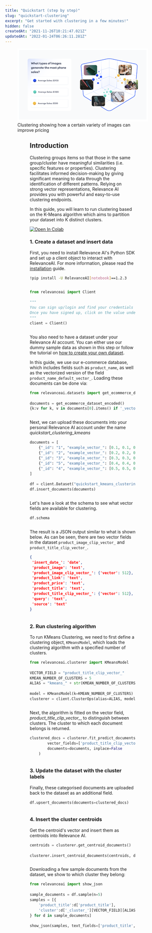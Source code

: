 ```yaml
---
title: "Quickstart (step by step)"
slug: "quickstart-clustering"
excerpt: "Get started with clustering in a few minutes!"
hidden: false
createdAt: "2021-11-26T10:21:47.021Z"
updatedAt: "2022-01-24T06:26:11.281Z"
---
```


<figure>
<img src="https://github.com/RelevanceAI/RelevanceAI-readme-docs/blob/v1.2.3/docs_template/CLUSTERING_FEATURES/_assets/RelevanceAI_clustering.png?raw=true"  width="450" alt="Clustering effect on pricing" />
<figcaption>Clustering showing how a certain variety of images can improve pricing</figcaption>
<figure>

## Introduction

Clustering groups items so that those in the same group/cluster have meaningful similarities (i.e. specific features or properties). Clustering facilitates informed decision-making by giving significant meaning to data through the identification of different patterns. Relying on strong vector representations, Relevance AI provides you with powerful and easy-to-use clustering endpoints.

In this guide, you will learn to run clustering based on the K-Means algorithm which aims to partition your dataset into K distinct clusters.

[![Open In Colab](https://colab.research.google.com/assets/colab-badge.svg)](https://colab.research.google.com/github/RelevanceAI/RelevanceAI-readme-docs/blob/v1.2.3/docs/CLUSTERING_FEATURES/clustering/_notebooks/RelevanceAI-ReadMe-Kmeans-Clustering-Step-by-Step.ipynb)

### 1. Create a dataset and insert data

First, you need to install Relevance AI's Python SDK and set up a client object to interact with RelevanceAI. For more information, please read the [installation](doc:installation) guide.

```bash Bash
!pip install -U RelevanceAI[notebook]==1.2.3
```
```bash
```

```python Python (SDK)
from relevanceai import Client

"""
You can sign up/login and find your credentials here: https://cloud.relevance.ai/sdk/api
Once you have signed up, click on the value under `Activation token` and paste it here
"""
client = Client()
```
```python
```

You also need to have a dataset under your Relevance AI account. You can either use our dummy sample data as shown in this step or follow the tutorial on [how to create your own dataset](https://docs.relevance.ai/docs/creating-a-dataset-prerequisites).

In this guide, we use our e-commerce database, which includes fields such as `product_name`, as well as the vectorized version of the field `product_name_default_vector_`. Loading these documents can be done via:

```python Python (SDK)
from relevanceai.datasets import get_ecommerce_dataset_encoded

documents = get_ecommerce_dataset_encoded()
{k:v for k, v in documents[0].items() if '_vector_' not in k}
```
```python
```

Next, we can upload these documents into your personal Relevance AI account under the name *quickstart_clustering_kmeans*

```python Python (SDK)
documents = [
	{"_id": "1", "example_vector_": [0.1, 0.1, 0.1], "data": "Documentation"},
	{"_id": "2", "example_vector_": [0.2, 0.2, 0.2], "data": "Best document!"},
	{"_id": "3", "example_vector_": [0.3, 0.3, 0.3], "data": "Document example"},
	{"_id": "5", "example_vector_": [0.4, 0.4, 0.4], "data": "This is a doc"},
	{"_id": "4", "example_vector_": [0.5, 0.5, 0.5], "data": "This is another doc"},
]

df = client.Dataset("quickstart_kmeans_clustering")
df.insert_documents(documents)
```
```python
```

Let's have a look at the schema to see what vector fields are available for clustering.

```python Python (SDK)
df.schema
```
```python
```

The result is a JSON output similar to what is shown below. As can be seen, there are two vector fields in the dataset `product_image_clip_vector_` and `product_title_clip_vector_`.

```json JSON
{
 'insert_date_': 'date',
 'product_image': 'text',
 'product_image_clip_vector_': {'vector': 512},
 'product_link': 'text',
 'product_price': 'text',
 'product_title': 'text',
 'product_title_clip_vector_': {'vector': 512},
 'query': 'text',
 'source': 'text'
}
```
```json
```

### 2. Run clustering algorithm

To run KMeans Clustering, we need to first define a clustering object, `KMeansModel`, which loads the clustering algorithm with a specified number of clusters.

```python Python (SDK)
from relevanceai.clusterer import KMeansModel

VECTOR_FIELD = "product_title_clip_vector_"
KMEAN_NUMBER_OF_CLUSTERS = 5
ALIAS = "kmeans_" + str(KMEAN_NUMBER_OF_CLUSTERS)

model = KMeansModel(k=KMEAN_NUMBER_OF_CLUSTERS)
clusterer = client.ClusterOps(alias=ALIAS, model=model)
```
```python
```

Next, the algorithm is fitted on the vector field, *product_title_clip_vector_*, to distinguish between clusters. The cluster to which each document belongs is returned.

```python Python (SDK)
clustered_docs = clusterer.fit_predict_documents(
        vector_fields=['product_title_clip_vector_'],
        documents=documents, inplace=False
    )
```
```python
```


### 3. Update the dataset with the cluster labels

Finally, these categorised documents are uploaded back to the dataset as an additional field.

```python Python (SDK)
df.upsert_documents(documents=clustered_docs)
```
```python
```

### 4. Insert the cluster centroids

Get the centroid's vector and insert them as centroids into Relevance AI.

```python Python (SDK)
centroids = clusterer.get_centroid_documents()

clusterer.insert_centroid_documents(centroids, df)
```
```python
```

Downloading a few sample documents from the dataset, we show to which cluster they belong:

```python Python (SDK)
from relevanceai import show_json

sample_documents = df.sample(n=5)
samples = [{
    'product_title':d['product_title'],
    'cluster':d['_cluster_'][VECTOR_FIELD][ALIAS]
} for d in sample_documents]

show_json(samples, text_fields=['product_title', 'cluster'])
```
```python
```

